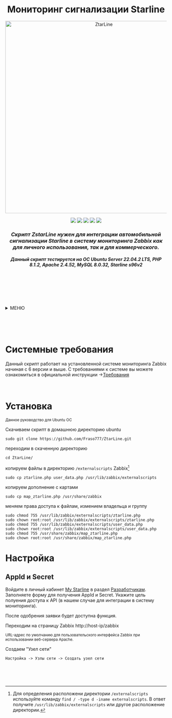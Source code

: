 <h1 align="center">Мониторинг сигнализации Starline</h1>
<p clear="both">
<div align="center">
<picture>
  <source media="(prefers-color-scheme: dark)" srcset="http://fraso777.ru/data/Ztar-Line-logo.png">
  <img alt="ZtarLine" src="http://fraso777.ru/data/Ztar-Line-logo.png" width="600">
</picture>
<p align="center">
  <img src="https://img.shields.io/badge/PHP-7.2.5 or later-blue" />
  <img src="https://img.shields.io/badge/Ubuntu_Server-18.04 or later-blue" />
  <img src="https://img.shields.io/badge/Zabbix-6.0 +-blue" />
  <img src="https://img.shields.io/badge/Apache-1.3.12 or later-blue" />
  <img src="https://img.shields.io/badge/Mysql-8.0.X-blue" />
</p>
</div>

*<h3 align="center">Скрипт ZstarLine нужен для интеграции автомобильной сигнализации Starline в систему мониторинга Zabbix как для личного использования, так и для коммерческого.</h3>*
*<h4 align="center">Данный скрипт тестируется на OC Ubuntu Server 22.04.2 LTS, PHP 8.1.2, Apache 2.4.52, MySQL 8.0.32, Starline s96v2</h4>*</br></br></br></br></br>



<!-- TABLE OF CONTENTS -->
<details>
  <summary>МЕНЮ</summary>
  <ol>
      <li><a href="#Системные-требования">Системные требования</a></li>
      <li><a href="#Установка">Установка</a></li>
      <li><a href="#Настройка">Настройка</a></li>
      <ul>
        <li><a href="#AppId-и-Secret">AppId и Secret</a></li>
      </ul>
    </li>
  </ol>
</details>

</br></br></br>


# Системные требования
Данный скрипт работает на установленной системе мониторинга Zabbix начиная с 6 версии и выше. С требованиями к системе вы можете ознакомиться в официальной инструкции -><a href="https://www.zabbix.com/documentation/6.0/ru/manual/installation/requirements" target="_blank">Требования</a>
</br></br></br>

# Установка
<sub>Данное руководство для Ubuntu ОС</sub>

Скачиваем скрипт в домашнюю директорию ubuntu
```
sudo git clone https://github.com/Fraso777/ZtarLine.git
```
переходим в скаченную директорию
```
cd ZtarLine/
```
копируем файлы в директорию `/externalscripts` Zabbix[^help]
```
sudo cp ztarline.php user_data.php /usr/lib/zabbix/externalscripts
```
копируем дополнение с картами
```
sudo cp map_ztarline.php /usr/share/zabbix
```
меняем права доступа к файлам, измением владельца и группу
```
sudo chmod 755 /usr/lib/zabbix/externalscripts/ztarline.php
sudo chown root:root /usr/lib/zabbix/externalscripts/ztarline.php
sudo chmod 755 /usr/lib/zabbix/externalscripts/user_data.php
sudo chown root:root /usr/lib/zabbix/externalscripts/user_data.php
sudo chmod 755 /usr/share/zabbix/map_ztarline.php
sudo chown root:root /usr/share/zabbix/map_ztarline.php
```

# Настройка

## AppId и Secret

Войдите в личный кабинет [My Starline](https://my.starline.ru/developer) в раздел [Разработчикам](https://my.starline.ru/developer). 
Заполняете форму для получения AppId и Secret. Укажите цель полуения доступа к API (в нашем случае для интеграции в систему мониторинга).

После одобрения заявки будет доступна функция.  

Переходим на страницу Zabbix http://host-ip/zabbix

<sub>URL-адрес по умолчанию для пользовательского интерфейса Zabbix при использовании веб-сервера Apache.</sub>

Создаем "Узел сети"

`Настройка -> Узлы сети -> Создать узел сети`




</br></br></br>
[^help]: Для определения расположени директории `/externalscripts` используйте команду `find / -type d -iname externalscripts`. В ответ получите `/usr/lib/zabbix/externalscripts` или другое расположение директории.
